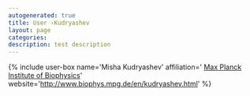 ```yaml
---
autogenerated: true
title: User ›Kudryashev
layout: page
categories: 
description: test description
---
```


{% include user-box name='Misha Kudryashev' affiliation=' [Max Planck Institute of Biophysics](http://www.biophys.mpg.de/)' website='http://www.biophys.mpg.de/en/kudryashev.html' %}

